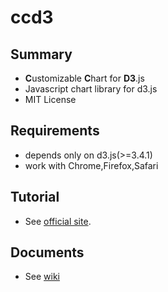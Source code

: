 ccd3
====

## Summary
* **C**ustomizable **C**hart for **D3**.js
* Javascript chart library for d3.js
* MIT License

## Requirements
* depends only on d3.js(>=3.4.1)
* work with Chrome,Firefox,Safari

## Tutorial
* See [official site](http://g0e.net/ccd3).

## Documents
* See [wiki](https://github.com/g0e/ccd3/wiki)




